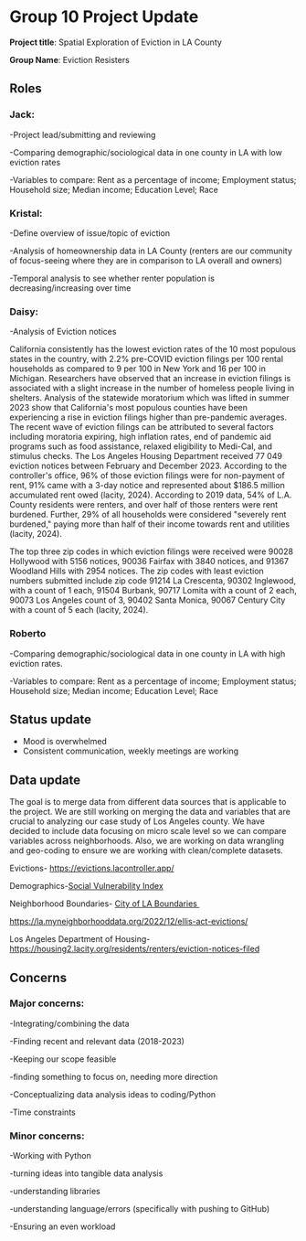 Group 10 Project Update
=================

**Project title**: Spatial Exploration of Eviction in LA County

**Group Name**: Eviction Resisters

## Roles

### Jack:
-Project lead/submitting and reviewing 

-Comparing demographic/sociological data in one county in LA with low eviction rates

-Variables to compare: Rent as a percentage of income; Employment status; Household size; Median income; Education Level; Race

### Kristal:
-Define overview of issue/topic of eviction

-Analysis of homeownership data in LA County (renters are our community of focus-seeing where they are in comparison to LA overall and owners)

-Temporal analysis to see whether renter population is decreasing/increasing over time

### Daisy: 
-Analysis of Eviction notices

California consistently has the lowest eviction rates of the 10 most populous states in the country, with 2.2% pre-COVID eviction filings per 100 rental households as compared to 9 per 100 in New York and 16 per 100 in Michigan. Researchers have observed that an increase in eviction filings is associated with a slight increase in the number of homeless people living in shelters. Analysis of the statewide moratorium which was lifted in summer 2023 show that California's most populous counties have been experiencing a rise in eviction filings higher than pre-pandemic averages. The recent wave of eviction filings can be attributed to several factors including moratoria expiring, high inflation rates, end of pandemic aid programs such as food assistance, relaxed eligibility to Medi-Cal, and stimulus checks. The Los Angeles Housing Department received 77 049 eviction notices between February and December 2023. According to the controller's office, 96% of those eviction filings were for non-payment of rent, 91% came with a 3-day notice and represented about $186.5 million accumulated rent owed (lacity, 2024). According to 2019 data, 54% of L.A. County residents were renters, and over half of those renters were rent burdened. Further, 29% of all households were considered "severely rent burdened," paying more than half of their income towards rent and utilities (lacity, 2024).

The top three zip codes in which eviction filings were received were 90028 Hollywood with 5156 notices, 90036 Fairfax with 3840 notices, and 91367 Woodland Hills with 2954 notices. The zip codes with least eviction numbers submitted include zip code 91214 La Crescenta, 90302 Inglewood, with a count of 1 each, 91504 Burbank, 90717 Lomita with a count of 2 each, 90073 Los Angeles count of 3, 90402 Santa Monica, 90067 Century City with a count of 5 each (lacity, 2024).

### Roberto
-Comparing demographic/sociological data in one county in LA with high eviction rates. 

-Variables to compare: Rent as a percentage of income; Employment status; Household size; Median income; Education Level; Race


## Status update 
- Mood is overwhelmed
- Consistent communication, weekly meetings are working

## Data update
The goal is to merge data from different data sources that is applicable to the project. We are still working on merging the data and variables that are crucial to analyzing our case study of Los Angeles county. We have decided to include data focusing on micro scale level so we can compare variables across neighborhoods. Also, we are working on data wrangling and geo-coding to ensure we are working with clean/complete datasets.

Evictions- <https://evictions.lacontroller.app/>

Demographics-[Social Vulnerability Index](https://geohub.lacity.org/datasets/22a282d39cac49d5bb0ba1641b4358ac_0/explore?location=34.020244%2C-118.411800%2C11.21)

Neighborhood Boundaries- [City of LA Boundaries ](https://geohub.lacity.org/datasets/d6c55385a0e749519f238b77135eafac/explore)

<https://la.myneighborhooddata.org/2022/12/ellis-act-evictions/>

Los Angeles Department of Housing-
<https://housing2.lacity.org/residents/renters/eviction-notices-filed>

## Concerns
### Major concerns:
-Integrating/combining the data

-Finding recent and relevant data (2018-2023)

-Keeping our scope feasible

-finding something to focus on, needing more direction

-Conceptualizing data analysis ideas to coding/Python

-Time constraints

### Minor concerns:
-Working with Python

-turning ideas into tangible data analysis

-understanding libraries

-understanding language/errors (specifically with pushing to GitHub)

-Ensuring an even workload
